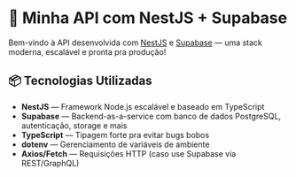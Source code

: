 # 🚀 Minha API com NestJS + Supabase

Bem-vindo à API desenvolvida com [NestJS](https://nestjs.com/) e [Supabase](https://supabase.io/) — uma stack moderna, escalável e pronta pra produção!

## 📦 Tecnologias Utilizadas

- **NestJS** — Framework Node.js escalável e baseado em TypeScript
- **Supabase** — Backend-as-a-service com banco de dados PostgreSQL, autenticação, storage e mais
- **TypeScript** — Tipagem forte pra evitar bugs bobos
- **dotenv** — Gerenciamento de variáveis de ambiente
- **Axios/Fetch** — Requisições HTTP (caso use Supabase via REST/GraphQL)